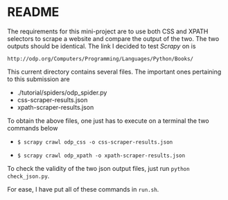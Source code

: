 # README

The requirements for this mini-project are to use both CSS and XPATH selectors to scrape a website and compare the output of the two. The two outputs should be identical. The link I decided to test *Scrapy* on is 

`http://odp.org/Computers/Programming/Languages/Python/Books/`

This current directory contains several files. The important ones pertaining to this submission are 

- ./tutorial/spiders/odp_spider.py
- css-scraper-results.json
- xpath-scraper-results.json

To obtain the above files, one just has to execute on a terminal the two commands below

- `$ scrapy crawl odp_css -o css-scraper-results.json`
 
- `$ scrapy crawl odp_xpath -o xpath-scraper-results.json`

To check the validity of the two json output files, just run `python check_json.py`.

For ease, I have put all of these commands in `run.sh`.

